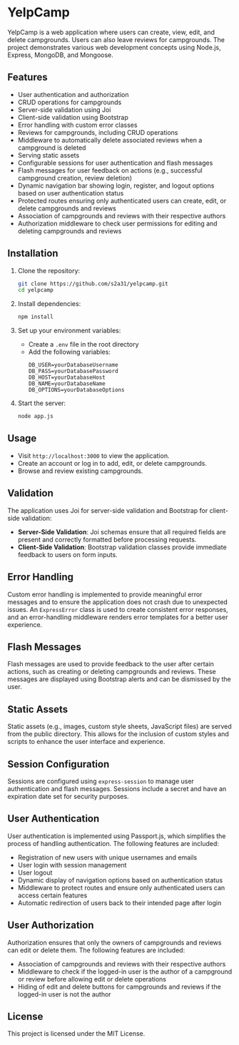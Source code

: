 # YelpCamp

YelpCamp is a web application where users can create, view, edit, and delete campgrounds. Users can also leave reviews for campgrounds. The project demonstrates various web development concepts using Node.js, Express, MongoDB, and Mongoose.

## Features

- User authentication and authorization
- CRUD operations for campgrounds
- Server-side validation using Joi
- Client-side validation using Bootstrap
- Error handling with custom error classes
- Reviews for campgrounds, including CRUD operations
- Middleware to automatically delete associated reviews when a campground is deleted
- Serving static assets
- Configurable sessions for user authentication and flash messages
- Flash messages for user feedback on actions (e.g., successful campground creation, review deletion)
- Dynamic navigation bar showing login, register, and logout options based on user authentication status
- Protected routes ensuring only authenticated users can create, edit, or delete campgrounds and reviews
- Association of campgrounds and reviews with their respective authors
- Authorization middleware to check user permissions for editing and deleting campgrounds and reviews

## Installation

1. Clone the repository:
    ```sh
    git clone https://github.com/s2a31/yelpcamp.git
    cd yelpcamp
    ```

2. Install dependencies:
    ```sh
    npm install
    ```

3. Set up your environment variables:
    - Create a `.env` file in the root directory
    - Add the following variables:
        ```
        DB_USER=yourDatabaseUsername
        DB_PASS=yourDatabasePassword
        DB_HOST=yourDatabaseHost
        DB_NAME=yourDatabaseName
        DB_OPTIONS=yourDatabaseOptions
        ```

4. Start the server:
    ```sh
    node app.js
    ```

## Usage

- Visit `http://localhost:3000` to view the application.
- Create an account or log in to add, edit, or delete campgrounds.
- Browse and review existing campgrounds.

## Validation

The application uses Joi for server-side validation and Bootstrap for client-side validation:

- **Server-Side Validation**: Joi schemas ensure that all required fields are present and correctly formatted before processing requests.
- **Client-Side Validation**: Bootstrap validation classes provide immediate feedback to users on form inputs.

## Error Handling

Custom error handling is implemented to provide meaningful error messages and to ensure the application does not crash due to unexpected issues. An `ExpressError` class is used to create consistent error responses, and an error-handling middleware renders error templates for a better user experience.

## Flash Messages

Flash messages are used to provide feedback to the user after certain actions, such as creating or deleting campgrounds and reviews. These messages are displayed using Bootstrap alerts and can be dismissed by the user.

## Static Assets

Static assets (e.g., images, custom style sheets, JavaScript files) are served from the public directory. This allows for the inclusion of custom styles and scripts to enhance the user interface and experience.

## Session Configuration

Sessions are configured using `express-session` to manage user authentication and flash messages. Sessions include a secret and have an expiration date set for security purposes.

## User Authentication

User authentication is implemented using Passport.js, which simplifies the process of handling authentication. The following features are included:
- Registration of new users with unique usernames and emails
- User login with session management
- User logout
- Dynamic display of navigation options based on authentication status
- Middleware to protect routes and ensure only authenticated users can access certain features
- Automatic redirection of users back to their intended page after login

## User Authorization

Authorization ensures that only the owners of campgrounds and reviews can edit or delete them. The following features are included:
- Association of campgrounds and reviews with their respective authors
- Middleware to check if the logged-in user is the author of a campground or review before allowing edit or delete operations
- Hiding of edit and delete buttons for campgrounds and reviews if the logged-in user is not the author

## License

This project is licensed under the MIT License.

